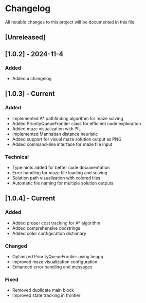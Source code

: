 # Changelog

All notable changes to this project will be documented in this file.

## [Unreleased]

## [1.0.2] - 2024-11-4

### Added
- Added a changelog

## [1.0.3] - Current

### Added
- Implemented A* pathfinding algorithm for maze solving
- Added PriorityQueueFrontier class for efficient node exploration
- Added maze visualization with PIL
- Implemented Manhattan distance heuristic
- Added support for visual maze solution output as PNG
- Added command-line interface for maze file input

### Technical
- Type hints added for better code documentation
- Error handling for maze file loading and solving
- Solution path visualization with colored tiles
- Automatic file naming for multiple solution outputs

## [1.0.4] - Current

### Added
- Added proper cost tracking for A* algorithm
- Added comprehensive docstrings
- Added color configuration dictionary

### Changed
- Optimized PriorityQueueFrontier using heapq
- Improved maze visualization configuration
- Enhanced error handling and messages

### Fixed
- Removed duplicate main block
- Improved state tracking in frontier
